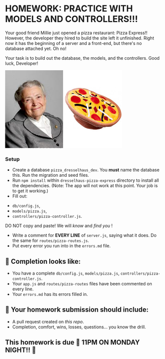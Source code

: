# HOMEWORK: PRACTICE WITH MODELS AND CONTROLLERS!!!

Your good friend Millie just opened a pizza restaurant: Pizza Express!! However, the developer they hired to build the site left it unfinished. Right now it has the beginning of a server and a front-end, but there's no database attached yet. Oh no!

Your task is to build out the database, the models, and the controllers. Good luck, Developer!

![mille](./assets/millie.jpg)
![pizza hat](./assets/pizza-hat.jpg)

### Setup

- Create a database `pizza_dresselhaus_dev`. You **must** name the database this. Run the migration and seed files.
- Run `npm install` within `dresselhaus-pizza-express` directory to install all the dependencies. (Note: The app will not work at this point. Your job is to get it working.)
- Fill out:
* `db/config.js`,
* `models/pizza.js`,
* `controllers/pizza-controller.js`.

 DO NOT copy and paste! We will _know_ and _find you_ !
- Write a comment for **EVERY LINE** of `server.js`, saying what it does. Do the same for `routes/pizza-routes.js`.
- Put every error you run into in the `errors.md` file.

## 🚀 Completion looks like:

- You have a complete `db/config.js`, `models/pizza.js`, `controllers/pizza-controller.js`.
- Your `app.js` and `routes/pizza-routes` files have been commented on every line.
- Your `errors.md` has its errors filled in.

## 🚀 Your homework submission should include:

- A pull request created on _this repo_.
- Completion, comfort, wins, losses, questions... you know the drill.

## This homework is due 🚨 11PM ON MONDAY NIGHT!! 🚨

